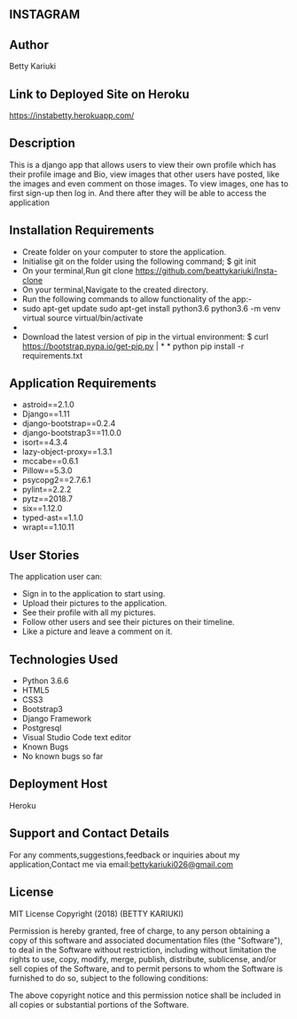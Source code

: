 ## INSTAGRAM

## Author

Betty Kariuki

## Link to Deployed Site on Heroku

https://instabetty.herokuapp.com/

## Description

This is a django app that allows users to view their own profile which has their profile image and Bio, view images that other users have posted, like the images and even comment on those images. To view images, one has to first sign-up then log in. And there after they will be able to access the application

## Installation Requirements

* Create folder on your computer to store the application.
* Initialise git on the folder using the following command; $ git init
* On your terminal,Run git clone https://github.com/beattykariuki/Insta-clone
* On your terminal,Navigate to the created directory.
* Run the following commands to allow functionality of the app:-
* sudo apt-get update sudo apt-get install python3.6 python3.6 -m venv virtual source virtual/bin/activate
* 
* Download the latest version of pip in the virtual environment: $ curl https://bootstrap.pypa.io/get-pip.py | * * python pip install -r requirements.txt

## Application Requirements

* astroid==2.1.0
* Django==1.11
* django-bootstrap==0.2.4
* django-bootstrap3==11.0.0
* isort==4.3.4
* lazy-object-proxy==1.3.1
* mccabe==0.6.1
* Pillow==5.3.0
* psycopg2==2.7.6.1
* pylint==2.2.2
* pytz==2018.7
* six==1.12.0
* typed-ast==1.1.0
* wrapt==1.10.11

## User Stories
The application user can:

* Sign in to the application to start using.
* Upload their pictures to the application.
* See their profile with all my pictures.
* Follow other users and see their pictures on their timeline.
* Like a picture and leave a comment on it.

## Technologies Used

* Python 3.6.6
* HTML5
* CSS3
* Bootstrap3
* Django Framework
* Postgresql
* Visual Studio Code text editor
* Known Bugs
* No known bugs so far

## Deployment Host
Heroku

## Support and Contact Details

For any comments,suggestions,feedback or inquiries about my application,Contact me via email:bettykariuki026@gmail.com

## License

MIT License Copyright (2018) (BETTY KARIUKI)

Permission is hereby granted, free of charge, to any person obtaining a copy of this software and associated documentation files (the "Software"), to deal in the Software without restriction, including without limitation the rights to use, copy, modify, merge, publish, distribute, sublicense, and/or sell copies of the Software, and to permit persons to whom the Software is furnished to do so, subject to the following conditions:

The above copyright notice and this permission notice shall be included in all copies or substantial portions of the Software.

